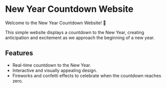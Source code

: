 # New Year Countdown Website

Welcome to the New Year Countdown Website! 🎉

This simple website displays a countdown to the New Year, creating anticipation and excitement as we approach the beginning of a new year.

## Features

- Real-time countdown to the New Year.
- Interactive and visually appealing design.
- Fireworks and confetti effects to celebrate when the countdown reaches zero.

<!-- ## Demo

Check out the live demo of the New Year Countdown Website: [Live Demo](#insert-live-demo-link-here) -->

<!-- ## Screenshots

![Screenshot](/screenshots/screenshot.png) -->

<!-- ## Getting Started

To run the project locally, follow these steps:

1. Clone the repository:

   ```bash
   git clone https://github.com/your-username/new-year-countdown.git -->
